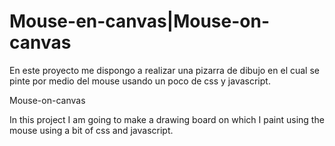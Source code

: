 # Mouse-en-canvas|Mouse-on-canvas
En este proyecto me dispongo a realizar una pizarra de dibujo en el cual se pinte por medio del mouse usando un poco de css y javascript.

Mouse-on-canvas

In this project I am going to make a drawing board on which I paint using the mouse using a bit of css and javascript.
